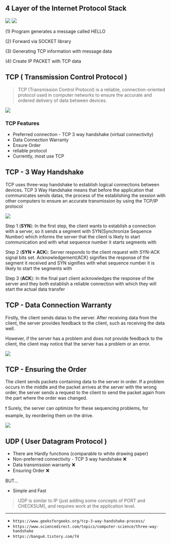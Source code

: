## 4 Layer of the Internet Protocol Stack
![](https://github.com/jinscodes/Blog_nextJS/assets/87598134/a78b528a-f520-426d-9fd9-f654cb096443)
![](https://github.com/jinscodes/Blog_nextJS/assets/87598134/82bd5d5f-dcce-4765-ba3d-a591dd81ffae)

(1) Program generates a message called HELLO

(2) Forward via SOCKET library

(3) Generating TCP information with message data

(4) Create IP PACKET with TCP data 

## TCP ( Transmission Control Protocol )
> TCP (Transmission Control Protocol) is a reliable, connection-oriented protocol used in computer networks to ensure the accurate and ordered delivery of data between devices.

![](https://github.com/jinscodes/Blog_nextJS/assets/87598134/0ed48680-ca5f-4573-92ee-5a8f2aabc96f)

### TCP Features
- Preferred connection - TCP 3 way handshake (virtual connectivity)
- Data Connection Warranty
- Ensure Order
- reliable protocol
- Currently, most use TCP

## TCP - 3 Way Handshake
TCP uses three-way handshake to establish logical connections between devices. TCP 3 Way Handshake means that before the application that communicates sends datas, the process of the establishing the session with other computers to ensure an accurate transmission by using the TCP/IP protocol

![](https://github.com/jinscodes/Blog_nextJS/assets/87598134/3e1bc506-9b59-4a82-b6fb-89d8c17b2eb4)

Step 1 (**SYN**): In the first step, the client wants to establish a connection with a server, so it sends a segment with SYN(Synchronize Sequence Number) which informs the server that the client is likely to start communication and with what sequence number it starts segments with   

Step 2 (**SYN + ACK**): Server responds to the client request with SYN-ACK signal bits set. Acknowledgement(ACK) signifies the response of the segment it received and SYN signifies with what sequence number it is likely to start the segments with   

Step 3 (**ACK**): In the final part client acknowledges the response of the server and they both establish a reliable connection with which they will start the actual data transfer

## TCP - Data Connection Warranty
Firstly, the client sends datas to the server. After receiving data from the client, the server provides feedback to the client, such as receiving the data well. 

However, if the server has a problem and does not provide feedback to the client, the client may notice that the server has a problem or an error.

![](https://github.com/jinscodes/Blog_nextJS/assets/87598134/5f4d97a9-a64d-4d42-9576-a7055a2c4a94)

## TCP - Ensuring the Order
The client sends packets containing data to the server in order. If a problem occurs in the middle and the packet arrives at the server with the wrong order, the server sends a request to the client to send the packet again from the part where the order was changed.

❗️ Surely, the server can optimize for these sequencing problems, for example, by reordering them on the drive.


![](https://github.com/jinscodes/Blog_nextJS/assets/87598134/eebbd3af-2f2b-4887-bed4-a7af87714f9b)

## UDP ( User Datagram Protocol )
- There are Hardly functions (comparable to white drawing paper)
- Non-preferred connectivity - TCP 3 way handshake ❌
- Data transmission warranty ❌
- Ensuring Order ❌

BUT...

- Simple and Fast

> UDP is similar to IP (just adding some concepts of PORT and CHECKSUM), and requires work at the application level.

---
- `https://www.geeksforgeeks.org/tcp-3-way-handshake-process/`
- `https://www.sciencedirect.com/topics/computer-science/three-way-handshake`
- `https://bangu4.tistory.com/74`